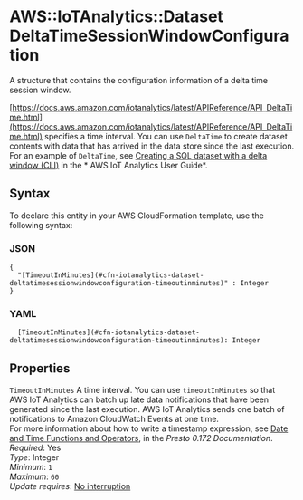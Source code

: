 # AWS::IoTAnalytics::Dataset DeltaTimeSessionWindowConfiguration<a name="aws-properties-iotanalytics-dataset-deltatimesessionwindowconfiguration"></a>

A structure that contains the configuration information of a delta time session window\.

 [https://docs.aws.amazon.com/iotanalytics/latest/APIReference/API_DeltaTime.html](https://docs.aws.amazon.com/iotanalytics/latest/APIReference/API_DeltaTime.html) specifies a time interval\. You can use `DeltaTime` to create dataset contents with data that has arrived in the data store since the last execution\. For an example of `DeltaTime`, see [ Creating a SQL dataset with a delta window \(CLI\)](https://docs.aws.amazon.com/iotanalytics/latest/userguide/automate-create-dataset.html#automate-example6) in the * AWS IoT Analytics User Guide*\.

## Syntax<a name="aws-properties-iotanalytics-dataset-deltatimesessionwindowconfiguration-syntax"></a>

To declare this entity in your AWS CloudFormation template, use the following syntax:

### JSON<a name="aws-properties-iotanalytics-dataset-deltatimesessionwindowconfiguration-syntax.json"></a>

```
{
  "[TimeoutInMinutes](#cfn-iotanalytics-dataset-deltatimesessionwindowconfiguration-timeoutinminutes)" : Integer
}
```

### YAML<a name="aws-properties-iotanalytics-dataset-deltatimesessionwindowconfiguration-syntax.yaml"></a>

```
  [TimeoutInMinutes](#cfn-iotanalytics-dataset-deltatimesessionwindowconfiguration-timeoutinminutes): Integer
```

## Properties<a name="aws-properties-iotanalytics-dataset-deltatimesessionwindowconfiguration-properties"></a>

`TimeoutInMinutes`  <a name="cfn-iotanalytics-dataset-deltatimesessionwindowconfiguration-timeoutinminutes"></a>
A time interval\. You can use `timeoutInMinutes` so that AWS IoT Analytics can batch up late data notifications that have been generated since the last execution\. AWS IoT Analytics sends one batch of notifications to Amazon CloudWatch Events at one time\.  
For more information about how to write a timestamp expression, see [Date and Time Functions and Operators](https://prestodb.io/docs/0.172/functions/datetime.html), in the *Presto 0\.172 Documentation*\.  
*Required*: Yes  
*Type*: Integer  
*Minimum*: `1`  
*Maximum*: `60`  
*Update requires*: [No interruption](https://docs.aws.amazon.com/AWSCloudFormation/latest/UserGuide/using-cfn-updating-stacks-update-behaviors.html#update-no-interrupt)
